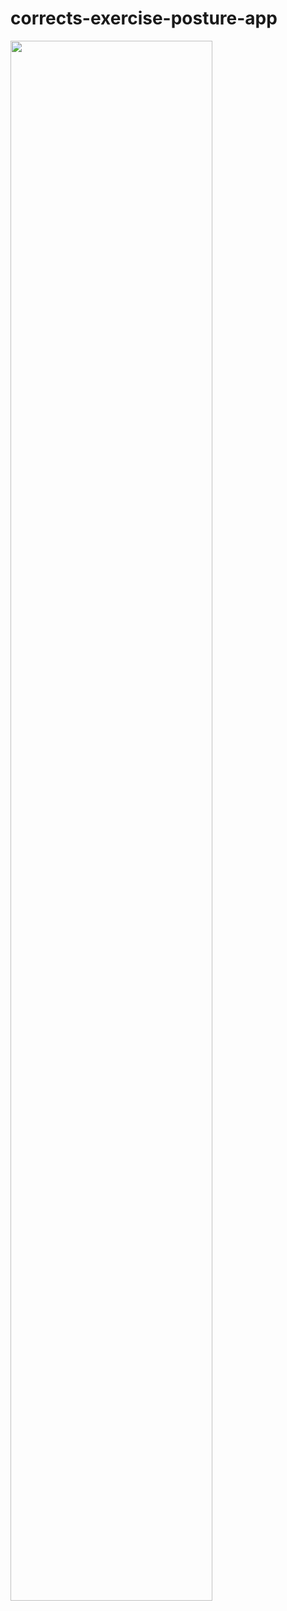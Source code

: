 # corrects-exercise-posture-app

<img width="80%" src="https://github.com/hswek/corrects-exercise-posture-app/blob/main/VideoEditor_20230509_022034.gif"/>
